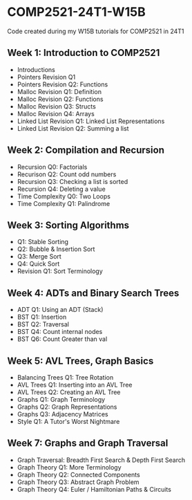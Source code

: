 # COMP2521-24T1-W15B

Code created during my W15B tutorials for COMP2521 in 24T1

## Week 1: Introduction to COMP2521

- Introductions
- Pointers Revision Q1
- Pointers Revision Q2: Functions
- Malloc Revision Q1: Definition
- Malloc Revision Q2: Functions
- Malloc Revision Q3: Structs
- Malloc Revision Q4: Arrays
- Linked List Revision Q1: Linked List Representations
- Linked List Revision Q2: Summing a list

## Week 2: Compilation and Recursion

- Recursion Q0: Factorials
- Recurison Q2: Count odd numbers
- Recursion Q3: Checking a list is sorted
- Recursion Q4: Deleting a value
- Time Complexity Q0: Two Loops
- Time Complexity Q1: Palindrome

## Week 3: Sorting Algorithms

- Q1: Stable Sorting
- Q2: Bubble & Insertion Sort
- Q3: Merge Sort
- Q4: Quick Sort
- Revision Q1: Sort Terminology

## Week 4: ADTs and Binary Search Trees

- ADT Q1: Using an ADT (Stack)
- BST Q1: Insertion
- BST Q2: Traversal
- BST Q4: Count internal nodes
- BST Q6: Count Greater than val

## Week 5: AVL Trees, Graph Basics

- Balancing Trees Q1: Tree Rotation
- AVL Trees Q1: Inserting into an AVL Tree
- AVL Trees Q2: Creating an AVL Tree
- Graphs Q1: Graph Terminology
- Graphs Q2: Graph Representations
- Graphs Q3: Adjacency Matrices
- Style Q1: A Tutor's Worst Nightmare

## Week 7: Graphs and Graph Traversal

- Graph Traversal: Breadth First Search & Depth First Search
- Graph Theory Q1: More Terminology
- Graph Theory Q2: Connected Components
- Graph Theory Q3: Abstract Graph Problem
- Graph Theory Q4: Euler / Hamiltonian Paths & Circuits
